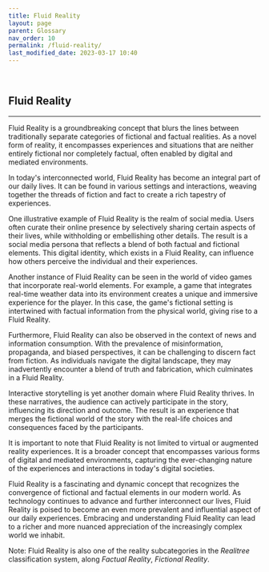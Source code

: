 ```yaml
---
title: Fluid Reality
layout: page
parent: Glossary
nav_order: 10
permalink: /fluid-reality/
last_modified_date: 2023-03-17 10:40
---
```



&nbsp;

## Fluid Reality
----------------

Fluid Reality is a groundbreaking concept that blurs the lines between traditionally separate categories of fictional and factual realities. As a novel form of reality, it encompasses experiences and situations that are neither entirely fictional nor completely factual, often enabled by digital and mediated environments.

In today's interconnected world, Fluid Reality has become an integral part of our daily lives. It can be found in various settings and interactions, weaving together the threads of fiction and fact to create a rich tapestry of experiences.

One illustrative example of Fluid Reality is the realm of social media. Users often curate their online presence by selectively sharing certain aspects of their lives, while withholding or embellishing other details. The result is a social media persona that reflects a blend of both factual and fictional elements. This digital identity, which exists in a Fluid Reality, can influence how others perceive the individual and their experiences.

Another instance of Fluid Reality can be seen in the world of video games that incorporate real-world elements. For example, a game that integrates real-time weather data into its environment creates a unique and immersive experience for the player. In this case, the game's fictional setting is intertwined with factual information from the physical world, giving rise to a Fluid Reality.

Furthermore, Fluid Reality can also be observed in the context of news and information consumption. With the prevalence of misinformation, propaganda, and biased perspectives, it can be challenging to discern fact from fiction. As individuals navigate the digital landscape, they may inadvertently encounter a blend of truth and fabrication, which culminates in a Fluid Reality.

Interactive storytelling is yet another domain where Fluid Reality thrives. In these narratives, the audience can actively participate in the story, influencing its direction and outcome. The result is an experience that merges the fictional world of the story with the real-life choices and consequences faced by the participants.

It is important to note that Fluid Reality is not limited to virtual or augmented reality experiences. It is a broader concept that encompasses various forms of digital and mediated environments, capturing the ever-changing nature of the experiences and interactions in today's digital societies.

Fluid Reality is a fascinating and dynamic concept that recognizes the convergence of fictional and factual elements in our modern world. As technology continues to advance and further interconnect our lives, Fluid Reality is poised to become an even more prevalent and influential aspect of our daily experiences. Embracing and understanding Fluid Reality can lead to a richer and more nuanced appreciation of the increasingly complex world we inhabit.

Note: Fluid Reality is also one of the reality subcategories in the _Realitree_ classification system, along _Factual Reality_, _Fictional Reality_.
